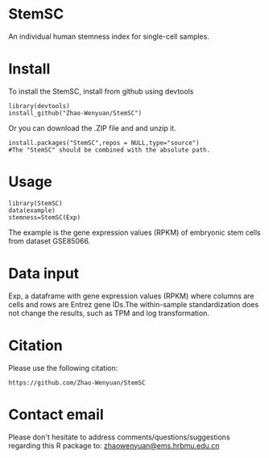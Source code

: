 # StemSC
An individual human stemness index for single-cell samples.

# Install
To install the StemSC, install from github using devtools
```
library(devtools)
install_github("Zhao-Wenyuan/StemSC")
```
Or you can download the .ZIP file and and unzip it.
```
install.packages("StemSC",repos = NULL,type="source")
#The "StemSC" should be combined with the absolute path.
```
# Usage
```
library(StemSC)
data(example)
stemness=StemSC(Exp)
```
The example is the gene expression values (RPKM) of embryonic stem cells from dataset GSE85066.
# Data input
Exp, a dataframe with gene expression values (RPKM) where columns are cells and rows are Entrez gene IDs.The within-sample standardization does not change the results, such as TPM and log transformation. 

# Citation
Please use the following citation:
```
https://github.com/Zhao-Wenyuan/StemSC
```

# Contact email
Please don't hesitate to address comments/questions/suggestions regarding this R package to:
zhaowenyuan@ems.hrbmu.edu.cn
